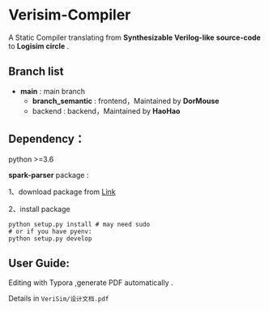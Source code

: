 # Verisim-Compiler

A Static Compiler translating from **Synthesizable Verilog-like** **source-code** to **Logisim circle** . 

## Branch list

- **main** :  main branch
  - **branch_semantic**  : frontend，Maintained by **DorMouse**
  - backend                    : backend，Maintained by  **HaoHao**

## **Dependency**：

python  >=3.6

**spark-parser** package :

1、download package from [Link](https://github.com/rocky/python-spark)

2、install  package 

````
python setup.py install # may need sudo
# or if you have pyenv:
python setup.py develop
````

## User Guide:

Editing with Typora ,generate PDF automatically .

Details in ```VeriSim/设计文档.pdf```